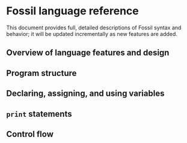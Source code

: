 # Fossil language reference

This document provides full, detailed descriptions of Fossil syntax and behavior; it will be updated incrementally as new features are added.

## Overview of language features and design

## Program structure

## Declaring, assigning, and using variables

## `print` statements

## Control flow
